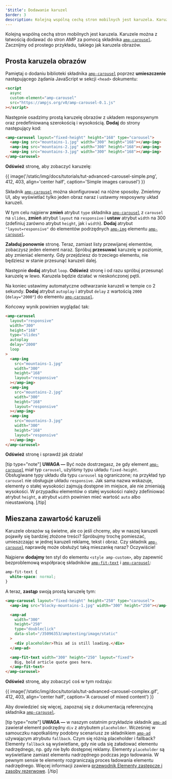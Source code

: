 ```yaml
---
'$title': Dodawanie karuzel
$order: 3
description: Kolejną wspólną cechą stron mobilnych jest karuzela. Karuzele można z łatwością dodawać do stron AMP za pomocą składnika amp-carousel.
---
```


Kolejną wspólną cechą stron mobilnych jest karuzela. Karuzele można z łatwością dodawać do stron AMP za pomocą składnika [`amp-carousel`](../../../../documentation/components/reference/amp-carousel.md). Zacznijmy od prostego przykładu, takiego jak karuzela obrazów.

## Prosta karuzela obrazów

Pamiętaj o dodaniu biblioteki składnika [`amp-carousel`](../../../../documentation/components/reference/amp-carousel.md) poprzez **umieszczenie** następującego żądania JavaScript w sekcji `<head>` dokumentu:

```html
<script
  async
  custom-element="amp-carousel"
  src="https://ampjs.org/v0/amp-carousel-0.1.js"
></script>
```

Następnie osadzimy prostą karuzelę obrazów z układem responsywnym oraz predefiniowaną szerokością i wysokością. **Dodaj** do strony następujący kod:

```html
<amp-carousel layout="fixed-height" height="168" type="carousel">
  <amp-img src="mountains-1.jpg" width="300" height="168"></amp-img>
  <amp-img src="mountains-2.jpg" width="300" height="168"></amp-img>
  <amp-img src="mountains-3.jpg" width="300" height="168"></amp-img>
</amp-carousel>
```

**Odśwież** stronę, aby zobaczyć karuzelę:

{{ image('/static/img/docs/tutorials/tut-advanced-carousel-simple.png', 412, 403, align='center half', caption='Simple images carousel') }}

Składnik [`amp-carousel`](../../../../documentation/components/reference/amp-carousel.md) można skonfigurować na różne sposoby. Zmieńmy UI, aby wyświetlać tylko jeden obraz naraz i ustawmy resposywny układ karuzeli.

W tym celu najpierw **zmień** atrybut `type` składnika [`amp-carousel`](../../../../documentation/components/reference/amp-carousel.md) z `carousel` na `slides`, **zmień** atrybut `layout` na `responsive` i **ustaw** atrybut `width` na 300 (zdefiniuj zarówno atrybut `height`, jak i `width`). **Dodaj** atrybut `"layout=responsive"` do elementów podrzędnych [`amp-img`](../../../../documentation/components/reference/amp-img.md) elementu [`amp-carousel`](../../../../documentation/components/reference/amp-carousel.md).

**Załaduj ponownie** stronę. Teraz, zamiast listy przewijanej elementów, zobaczysz jeden element naraz. Spróbuj **przesuwać** karuzelę w poziomie, aby zmieniać elementy. Gdy przejdziesz do trzeciego elementu, nie będziesz w stanie przesunąć karuzeli dalej.

Następnie **dodaj** atrybut `loop`. **Odśwież** stronę i od razu spróbuj przesunąć karuzelę w lewo. Karuzela będzie działać w nieskończonej pętli.

Na koniec ustawimy automatyczne odtwarzanie karuzeli w tempie co 2 sekundy. **Dodaj** atrybut `autoplay` i atrybut `delay` z wartością `2000` (`delay="2000"`) do elementu [`amp-carousel`](../../../../documentation/components/reference/amp-carousel.md).

Końcowy wynik powinien wyglądać tak:

```html
<amp-carousel
  layout="responsive"
  width="300"
  height="168"
  type="slides"
  autoplay
  delay="2000"
  loop
>
  <amp-img
    src="mountains-1.jpg"
    width="300"
    height="168"
    layout="responsive"
  ></amp-img>
  <amp-img
    src="mountains-2.jpg"
    width="300"
    height="168"
    layout="responsive"
  ></amp-img>
  <amp-img
    src="mountains-3.jpg"
    width="300"
    height="168"
    layout="responsive"
  ></amp-img>
</amp-carousel>
```

**Odśwież** stronę i sprawdź jak działa!

[tip type="note"] **UWAGA —** Być noże dostrzegasz, że gdy element [`amp-carousel`](../../../../documentation/components/reference/amp-carousel.md) miał typ `carousel`, użyliśmy typu układu `fixed-height`. Obsługiwane typy układu dla typu `carousel` są ograniczone; na przykład typ `carousel` nie obsługuje układu `responsive`. Jak sama nazwa wskazuje, elementy o stałej wysokości zajmują dostępne im miejsce, ale nie zmieniają wysokości. W przypadku elementów o stałej wysokości należy zdefiniować atrybut `height`, a atrybut `width` powinien mieć wartość `auto` albo nieustawioną. [/tip]

## Mieszana zawartość karuzeli

Karuzele obrazów są świetne, ale co jeśli chcemy, aby w naszej karuzeli pojawiły się bardziej złożone treści? Spróbujmy trochę pomieszać, umieszczając w jednej karuzeli reklamę, tekst i obraz. Czy składnik [`amp-carousel`](../../../../documentation/components/reference/amp-carousel.md) naprawdę może obsłużyć taką mieszankę naraz? Oczywiście!

Najpierw **dodajmy** ten styl do elementu `<style amp-custom>`, aby zapewnić bezproblemową współpracę składników [`amp-fit-text`](../../../../documentation/components/reference/amp-fit-text.md) i [`amp-carousel`](../../../../documentation/components/reference/amp-carousel.md):

```css
amp-fit-text {
  white-space: normal;
}
```

A teraz, **zastąp** swoją prostą karuzelę tym:

```html
<amp-carousel layout="fixed-height" height="250" type="carousel">
  <amp-img src="blocky-mountains-1.jpg" width="300" height="250"></amp-img>

  <amp-ad
    width="300"
    height="250"
    type="doubleclick"
    data-slot="/35096353/amptesting/image/static"
  >
    <div placeholder>This ad is still loading.</div>
  </amp-ad>

  <amp-fit-text width="300" height="250" layout="fixed">
    Big, bold article quote goes here.
  </amp-fit-text>
</amp-carousel>
```

**Odśwież** stronę, aby zobaczyć coś w tym rodzaju:

{{ image('/static/img/docs/tutorials/tut-advanced-carousel-complex.gif', 412, 403, align='center half', caption='A carousel of mixed content') }}

Aby dowiedzieć się więcej, zapoznaj się z dokumentacją referencyjną składnika [`amp-carousel`](../../../../documentation/components/reference/amp-carousel.md).

[tip type="note"] **UWAGA —** w naszym ostatnim przykładzie składnik [`amp-ad`](../../../../documentation/components/reference/amp-ad.md) zawierał element podrzędny `div` z atrybutem `placeholder`. Wcześniej w samouczku napotkaliśmy podobny scenariusz ze składnikiem [`amp-ad`](../../../../documentation/components/reference/amp-ad.md) używającym atrybutu `fallback`. Czym się różnią placeholder i fallback? Elementy `fallback` są wyświetlane, gdy nie uda się załadować elementu nadrzędnego, np. gdy nie było dostępnej reklamy. Elementy `placeholder` są wyświetlane zamiast elementu nadrzędnego podczas jego ładowania. W pewnym sensie te elementy rozgraniczają proces ładowania elementu nadrzędnego. Więcej informacji zawiera [przewodnik Elementy zastępcze i zasoby rezerwowe](../../../../documentation/guides-and-tutorials/develop/style_and_layout/placeholders.md). [/tip]
